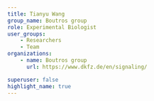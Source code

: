 ```yaml
---
title: Tianyu Wang
group_name: Boutros group
role: Experimental Biologist
user_groups:
    - Researchers
    - Team
organizations:
    - name: Boutros group
      url: https://www.dkfz.de/en/signaling/

superuser: false
highlight_name: true
---
```


